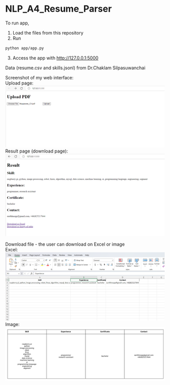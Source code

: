 # NLP_A4_Resume_Parser


To run app, 
1. Load the files from this repository
2. Run
```sh
python app/app.py
```
3. Access the app with http://127.0.0.1:5000

Data (resume.csv and skills.jsonl) from Dr.Chaklam Silpasuwanchai

Screenshot of my web interface:<br>
Upload page:<br>
![Alt Text](https://github.com/Noppawee-Teeraratchanon/NLP_A4_Resume_Parser/blob/main/image/upload_page.png)<br>
Result page (download page):<br>
![Alt Text](https://github.com/Noppawee-Teeraratchanon/NLP_A4_Resume_Parser/blob/main/image/result_page.png)<br>

Download file - the user can download on Excel or image<br>
Excel:<br>
![Alt Text](https://github.com/Noppawee-Teeraratchanon/NLP_A4_Resume_Parser/blob/main/image/excel_loaded.png)<br>
Image:<br>
![Alt Text](https://github.com/Noppawee-Teeraratchanon/NLP_A4_Resume_Parser/blob/main/image/image_loaded.png)<br>
